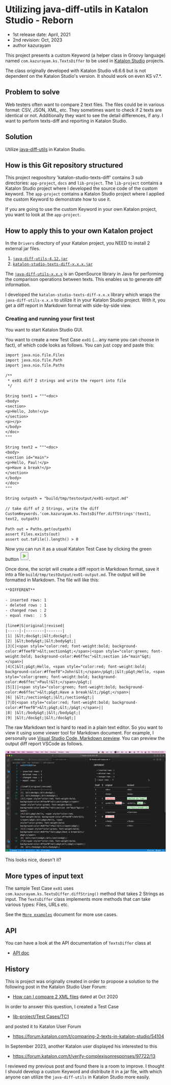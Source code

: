 # Utilizing java-diff-utils in Katalon Studio - Reborn

- 1st release date: April, 2021
- 2nd revision: Oct, 2023
- author kazurayam

This project presents a custom Keyword (a helper class in Groovy language) named `com.kazurayam.ks.TextsDiffer` to be used in [Katalon Studio](https://www.katalon.com/) projects.

The class originally developed with Katalon Studio v8.6.6 but is not dependent on the Katalon Studio's version. It should work on even KS v7.\*.

## Problem to solve

Web testers often want to compare 2 text files. The files could be in various format: CSV, JSON, XML, etc. They sometimes want to check if 2 texts are identical or not. Additionally they want to see the detail differences, if any. I want to perform texts-diff and reporting in Katalon Studio.

## Solution

Utilize [java-diff-utils](https://github.com/java-diff-utils/java-diff-utils/wiki) in Katalon Studio.

## How is this Git repository structured

This project reqpository 'katalon-studio-texts-diff' contains 3 sub directories: `app-project`, `docs` and `lib-project`. The `lib-project` contains a Katalon Studio project where I developed the source code of the custom keyword. The `app-project` contains a Katalon Studio project where I applied the custom Keyword to demonstrate how to use it.

If you are going to use the custom Keyword in your own Katalon project, you want to look at the `app-project`.

## How to apply this to your own Katalon project

In the `Drivers` directory of your Katalon project, you NEED to install 2 external jar files.

1. [`java-diff-utils-4.12.jar`](https://mvnrepository.com/artifact/io.github.java-diff-utils/java-diff-utils/4.12)
2. [`katalon-studio-texts-diff-x.x.x.jar`](https://github.com/kazurayam/katalon-studio-texts-diff/releases)

The [`java-diff-utils-x.x.x`](https://github.com/java-diff-utils/java-diff-utils) is an OpenSource library in Java for performing the comparison operations between texts. This enables us to generate diff information.

I developed the `katalon-studio-texts-diff-x.x.x` library which wraps the `java-diff-utils-x.x.x` to utilize it in your Katalon Studio project. With it, you get a diff report in Markdown format with side-by-side view.

### Creating and running your first test

You want to start Katalon Studio GUI.

You want to create a new Test Case `ex01` (... any name you can choose in fact), of which code looks as follows. You can just copy and paste this:

```
import java.nio.file.Files
import java.nio.file.Path
import java.nio.file.Paths

/**
 * ex01 diff 2 strings and write the report into file
 */

String text1 = """<doc>
<body>
<section>
<p>Hello, John!</p>
</section>
<p></p>
</body>
</doc>
"""

String text2 = """<doc>
<body>
<section id="main">
<p>Hello, Paul!</p>
<p>Have a break!</p>
</section>
</body>
</doc>
"""

String outpath = "build/tmp/testoutput/ex01-output.md"

// take diff of 2 Strings, write the diff
CustomKeywords.'com.kazurayam.ks.TextsDiffer.diffStrings'(text1, text2, outpath)

Path out = Paths.get(outpath)
assert Files.exists(out)
assert out.toFile().length() > 0
```

Now you can run it as a usual Katalon Test Case by clicking the green button ![run](./docs/images/run_katalon_test.png).

Once done, the script will create a diff report in Markdown format, save it into a file `build/tmp/testOutput/ex01-output.md`. The output will be formatted in Markdown. The file will like this:

```
**DIFFERENT**

- inserted rows: 1
- deleted rows : 1
- changed rows : 2
- equal rows:  : 5

|line#|S|original|revised|
|-----|-|--------|-------|
|1| |&lt;doc&gt;|&lt;doc&gt;|
|2| |&lt;body&gt;|&lt;body&gt;|
|3|C|<span style="color:red; font-weight:bold; background-color:#ffeef0">&lt;section&gt;</span>|<span style="color:green; font-weight:bold; background-color:#e6ffec">&lt;section id="main"&gt;</span>|
|4|C|&lt;p&gt;Hello, <span style="color:red; font-weight:bold; background-color:#ffeef0">John!&lt;</span>/p&gt;|&lt;p&gt;Hello, <span style="color:green; font-weight:bold; background-color:#e6ffec">Paul!&lt;</span>/p&gt;|
|5|I||<span style="color:green; font-weight:bold; background-color:#e6ffec">&lt;p&gt;Have a break!&lt;/p&gt;</span>|
|6| |&lt;/section&gt;|&lt;/section&gt;|
|7|D|<span style="color:red; font-weight:bold; background-color:#ffeef0">&lt;p&gt;&lt;/p&gt;</span>||
|8| |&lt;/body&gt;|&lt;/body&gt;|
|9| |&lt;/doc&gt;|&lt;/doc&gt;|
```

The raw Markdown text is hard to read in a plain text editor. So you want to view it using some viewer tool for Markdown document. For example, I personally use [Visual Studio Code, Markdown preview](https://code.visualstudio.com/Docs/languages/markdown#_markdown-preview). You can preview the output diff report VSCode as follows.

![ex01](./docs/images/ex01.png)

This looks nice, doesn't it?

## More types of input text

The sample Test Case `ex01` uses `com.kazurayam.ks.TextsDiffer.diffString()` method that takes 2 Strings as input. The `TextsDiffer` class implements more methods that can take various types: Files, URLs etc.

See the [`More examples`](https://kazurayam.github.io/kazurayam/katalon-studio-texts-diff/index.md) document for more use cases.

## API

You can have a look at the API documentation of `TextsDiffer` class at

- [API doc](https://kazurayam.github.io/katalon-studio-texts-diff/api/index.html)

## History

This is project was originally created in order to propose a solution to the following post in the Katalon Studio User Forum:

- [How can I compare 2 XML files](https://forum.katalon.com/t/how-can-i-compare-2-xml-files/44854) dated at Oct 2020

In order to answer this question, I created a Test Case

- [lib-project/Test Cases/TC1](https://github.com/kazurayam/katalon-studio-texts-diff/blob/develop/lib-project/Scripts/TC1/Script1619137698459.groovy)

and posted it to Katalon User Forum

- https://forum.katalon.com/t/comparing-2-texts-in-katalon-studio/54104


In September 2023, another Katalon user displayed his interested to this

- https://forum.katalon.com/t/verify-complexjsonresponses/97722/13

I reviewed my previous post and found there is a room to improve. I thought I should develop a custom Keyword and distribute it in a jar file, with which anyone can utilize the `java-diff-utils` in Katalon Studio more easily.






